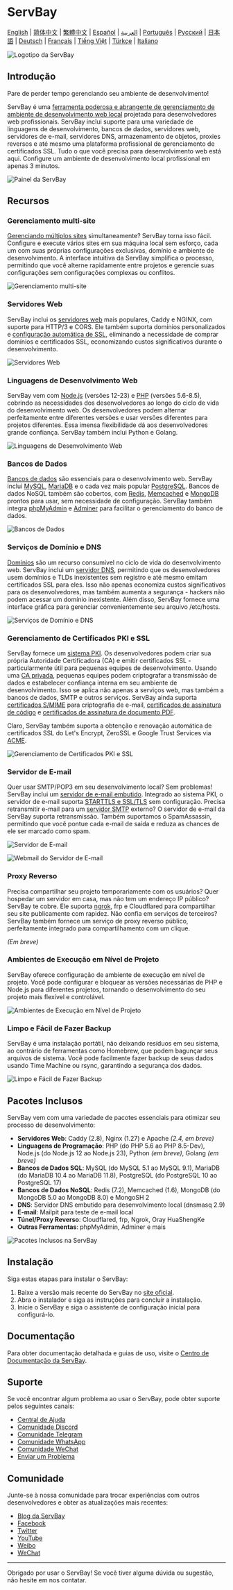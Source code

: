# ServBay

[English](/README.md) | [简体中文](/README_zh-CN.md) | [繁體中文](/README_zh-TW.md) | [Español](/README_es.md) | [العربية](/README_ar.md) | [Português](/README_pt.md) | [Русский](/README_ru.md) | [日本語](/README_ja.md) | [Deutsch](/README_de.md) | [Français](/README_fr.md) | [Tiếng Việt](/README_vi.md) | [Türkçe](/README_tr.md) | [Italiano](/README_it.md)

![Logotipo da ServBay](/images/logo.png)

## Introdução

Pare de perder tempo gerenciando seu ambiente de desenvolvimento!

ServBay é uma [ferramenta poderosa e abrangente de gerenciamento de ambiente de desenvolvimento web local](https://www.servbay.com) projetada para desenvolvedores web profissionais. ServBay inclui suporte para uma variedade de linguagens de desenvolvimento, bancos de dados, servidores web, servidores de e-mail, servidores DNS, armazenamento de objetos, proxies reversos e até mesmo uma plataforma profissional de gerenciamento de certificados SSL. Tudo o que você precisa para desenvolvimento web está aqui. Configure um ambiente de desenvolvimento local profissional em apenas 3 minutos.

![Painel da ServBay](/images/dashboard.png)

## Recursos

### Gerenciamento multi-site

[Gerenciando múltiplos sites](https://support.servbay.com/basic-usage/websites/adding-first-website) simultaneamente? ServBay torna isso fácil. Configure e execute vários sites em sua máquina local sem esforço, cada um com suas próprias configurações exclusivas, domínio e ambiente de desenvolvimento. A interface intuitiva da ServBay simplifica o processo, permitindo que você alterne rapidamente entre projetos e gerencie suas configurações sem configurações complexas ou conflitos.

![Gerenciamento multi-site](/images/hosts.png)

### Servidores Web

ServBay inclui os [servidores web](https://www.servbay.com/features/web-server) mais populares, Caddy e NGINX, com suporte para HTTP/3 e CORS. Ele também suporta domínios personalizados e [configuração automática de SSL](https://support.servbay.com/basic-usage/websites/using-ssl-to-secure-website), eliminando a necessidade de comprar domínios e certificados SSL, economizando custos significativos durante o desenvolvimento.

![Servidores Web](/images/web-servers.png)

### Linguagens de Desenvolvimento Web

ServBay vem com [Node.js](https://www.servbay.com/features/nodejs) (versões 12-23) e [PHP](https://www.servbay.com/features/php) (versões 5.6-8.5), cobrindo as necessidades dos desenvolvedores ao longo do ciclo de vida do desenvolvimento web. Os desenvolvedores podem alternar perfeitamente entre diferentes versões e usar versões diferentes para projetos diferentes. Essa imensa flexibilidade dá aos desenvolvedores grande confiança. ServBay também inclui Python e Golang.

![Linguagens de Desenvolvimento Web](/images/languages.png)

### Bancos de Dados

[Bancos de dados](https://www.servbay.com/features/database) são essenciais para o desenvolvimento web. ServBay inclui [MySQL](https://support.servbay.com/database-management/getting-started/mysql-management-and-usage), [MariaDB](https://support.servbay.com/database-management/getting-started/mariadb-management-and-usage) e o cada vez mais popular [PostgreSQL](https://support.servbay.com/database-management/getting-started/postgresql-management-and-usage). Bancos de dados NoSQL também são cobertos, com [Redis](https://support.servbay.com/database-management/getting-started/redis-management-and-usage), [Memcached](https://support.servbay.com/database-management/getting-started/memcached-management-and-usage) e [MongoDB](https://www.servbay.com/features/database) prontos para usar, sem necessidade de configuração. ServBay também integra [phpMyAdmin](https://support.servbay.com/database-management/management/using-phpmyadmin-to-manage-database) e [Adminer](https://support.servbay.com/database-management/management/using-adminer-to-manage-database) para facilitar o gerenciamento do banco de dados.

![Bancos de Dados](/images/databases.png)

### Serviços de Domínio e DNS

[Domínios](https://www.servbay.com/features/dns-server) são um recurso consumível no ciclo de vida do desenvolvimento web. ServBay inclui um [servidor DNS](https://www.servbay.com/features/dns-server), permitindo que os desenvolvedores usem domínios e TLDs inexistentes sem registro e até mesmo emitam certificados SSL para eles. Isso não apenas economiza custos significativos para os desenvolvedores, mas também aumenta a segurança - hackers não podem acessar um domínio inexistente. Além disso, ServBay fornece uma interface gráfica para gerenciar convenientemente seu arquivo /etc/hosts.

![Serviços de Domínio e DNS](/images/dns.png)

### Gerenciamento de Certificados PKI e SSL

ServBay fornece um [sistema PKI](https://www.servbay.com/features/ssl). Os desenvolvedores podem criar sua própria Autoridade Certificadora (CA) e emitir certificados SSL - particularmente útil para pequenas equipes de desenvolvimento. Usando uma [CA privada](https://support.servbay.com/basic-usage/ssl/local-ssl-root-certificate-management), pequenas equipes podem criptografar a transmissão de dados e estabelecer confiança interna em seu ambiente de desenvolvimento. Isso se aplica não apenas a serviços web, mas também a bancos de dados, SMTP e outros serviços. ServBay ainda suporta [certificados S/MIME](https://support.servbay.com/basic-usage/ssl/how-to-apply-for-and-use-smime-email-certificate) para criptografia de e-mail, [certificados de assinatura de código](https://support.servbay.com/basic-usage/ssl/how-to-apply-for-and-use-code-sining-certificate) e [certificados de assinatura de documento PDF](https://support.servbay.com/basic-usage/ssl/how-to-apply-for-and-use-document-signing-certificate).

Claro, ServBay também suporta a obtenção e renovação automática de certificados SSL do Let's Encrypt, ZeroSSL e Google Trust Services via [ACME](https://support.servbay.com/basic-usage/ssl/using-acme-to-issue-ssl-certificate).

![Gerenciamento de Certificados PKI e SSL](/images/ssl-pki.png)

### Servidor de E-mail

Quer usar SMTP/POP3 em seu desenvolvimento local? Sem problemas! ServBay inclui um [servidor de e-mail embutido](https://www.servbay.com/features/email-server). Integrado ao sistema PKI, o servidor de e-mail suporta [STARTTLS e SSL/TLS](https://support.servbay.com/advanced-settings/modify-configurations/modify-mailpit-settings) sem configuração. Precisa retransmitir e-mail para um [servidor SMTP](https://www.servbay.com/features/email-server) externo? O servidor de e-mail da ServBay suporta retransmissão. Também suportamos o SpamAssassin, permitindo que você pontue cada e-mail de saída e reduza as chances de ele ser marcado como spam.

![Servidor de E-mail](/images/email-server.png)

![Webmail do Servidor de E-mail](/images/email-server-webmail.png)

### Proxy Reverso

Precisa compartilhar seu projeto temporariamente com os usuários? Quer hospedar um servidor em casa, mas não tem um endereço IP público? ServBay te cobre. Ele suporta [ngrok](https://support.servbay.com/advanced-settings/how-to-use-ngrok), frp e Cloudflared para compartilhar seu site publicamente com rapidez. Não confia em serviços de terceiros? ServBay também fornece um serviço de proxy reverso público, perfeitamente integrado para compartilhamento com um clique.

*(Em breve)*

### Ambientes de Execução em Nível de Projeto

ServBay oferece configuração de ambiente de execução em nível de projeto. Você pode configurar e bloquear as versões necessárias de PHP e Node.js para diferentes projetos, tornando o desenvolvimento do seu projeto mais flexível e controlável.

![Ambientes de Execução em Nível de Projeto](/images/project-level-runtime.png)

### Limpo e Fácil de Fazer Backup

ServBay é uma instalação portátil, não deixando resíduos em seu sistema, ao contrário de ferramentas como Homebrew, que podem bagunçar seus arquivos de sistema. Você pode facilmente fazer backup de seus dados usando Time Machine ou rsync, garantindo a segurança dos dados.

![Limpo e Fácil de Fazer Backup](/images/easy-to-backup.png)

## Pacotes Inclusos

ServBay vem com uma variedade de pacotes essenciais para otimizar seu processo de desenvolvimento:

- **Servidores Web**: Caddy (2.8), Nginx (1.27) e Apache *(2.4, em breve)*
- **Linguagens de Programação**: PHP (do PHP 5.6 ao PHP 8.5-Dev), Node.js (do Node.js 12 ao Node.js 23), Python *(em breve)*, Golang *(em breve)*
- **Bancos de Dados SQL**: MySQL (do MySQL 5.1 ao MySQL 9.1), MariaDB (do MariaDB 10.4 ao MariaDB 11.8), PostgreSQL (do PostgreSQL 10 ao PostgreSQL 17)
- **Bancos de Dados NoSQL**: Redis (7.2), Memcached (1.6), MongoDB (do MongoDB 5.0 ao MongoDB 8.0) e MongoSH 2
- **DNS**: Servidor DNS embutido para desenvolvimento local (dnsmasq 2.9)
- **E-mail**: Mailpit para teste de e-mail local
- **Túnel/Proxy Reverso**: Cloudflared, frp, Ngrok, Oray HuaShengKe
- **Outras Ferramentas**: phpMyAdmin, Adminer e mais

![Pacotes Inclusos na ServBay](/images/services.png)

## Instalação

Siga estas etapas para instalar o ServBay:

1. Baixe a versão mais recente do ServBay no [site oficial](https://www.servbay.com).
2. Abra o instalador e siga as instruções para concluir a instalação.
3. Inicie o ServBay e siga o assistente de configuração inicial para configurá-lo.

## Documentação

Para obter documentação detalhada e guias de uso, visite o [Centro de Documentação da ServBay](https://support.servbay.com).

## Suporte

Se você encontrar algum problema ao usar o ServBay, pode obter suporte pelos seguintes canais:

- [Central de Ajuda](https://support.servbay.com)
- [Comunidade Discord](https://talk.servbay.com)
- [Comunidade Telegram](https://telegram.servbay.dev)
- [Comunidade WhatsApp](https://wa.servbay.dev)
- [Comunidade WeChat](https://wechat-group.servbay.dev)
- [Enviar um Problema](https://github.com/ServBay/ServBay/issues)

## Comunidade

Junte-se à nossa comunidade para trocar experiências com outros desenvolvedores e obter as atualizações mais recentes:

- [Blog da ServBay](https://blog.servbay.com)
- [Facebook](https://www.facebook.com/ServBay.Dev)
- [Twitter](https://twitter.com/ServBayDev)
- [YouTube](https://www.youtube.com/@ServBay)
- [Weibo](https://weibo.com/ServBay)
- [WeChat](https://mp.weixin.qq.com/s/CC9-1YagpZYmUxg01UJHTw)
---

Obrigado por usar o ServBay! Se você tiver alguma dúvida ou sugestão, não hesite em nos contatar.
